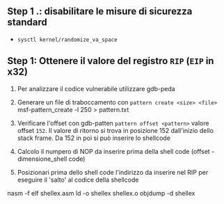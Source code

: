 ## Step 1 .: disabilitare le misure di sicurezza standard

+ `sysctl kernel/randomize_va_space` 

## Step 1: Ottenere il valore del registro `RIP` (`EIP` in x32)



1. Per analizzare il codice vulnerabile utilizzare gdb-peda
2. Generare un file di traboccamento con `pattern create <size> <file>` 
	msf-pattern_create -l 250 > pattern.txt



3. Verificare l'offset con gdb-patten `pattern offset <pattern>` 
	valore offset `152`. Il valore di ritorno si trova in posizione 152 dall'inizio dello stack frame. Da 152 in poi si può inserire lo shellcode



4. Calcolo il numpero di NOP da inserire prima della shell code (offset - dimensione_shell code)
5. Posizionari prima dello shell code l'indirizzo da inserire nel RIP per eseguire il 'salto' al codice della shellcode
[](https://www.vividmachines.com/shellcode/shellcode.html#linex3)

nasm -f elf shellex.asm
ld -o shellex shellex.o
objdump -d shellex
